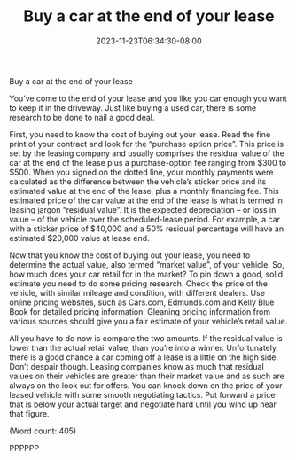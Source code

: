 ﻿---
title: "Buy a car at the end of your lease"
date: 2023-11-23T06:34:30-08:00
description: "Auto-Leasing Tips for Web Success"
featured_image: "/images/Auto-Leasing.jpg"
tags: ["Auto Leasing"]
---

Buy a car at the end of your lease

You’ve come to the end of your lease and you like you car enough you want 
to keep it in the driveway. Just like buying a used car, there is some 
research to be done to nail a good deal. 

First, you need to know the cost of buying out your lease. Read the fine 
print of your contract and look for the “purchase option price”. This 
price is set by the leasing company and usually comprises the residual 
value of the car at the end of the lease plus a purchase-option fee 
ranging from $300 to $500. When you signed on the dotted line, your 
monthly payments were calculated as the difference between the vehicle’s 
sticker price and its estimated value at the end of the lease, plus a 
monthly financing fee. This estimated price of the car value at the end 
of the lease is what is termed in leasing jargon “residual value”. It is 
the expected depreciation – or loss in value – of the vehicle over the 
scheduled-lease period.  For example, a car with a sticker price of 
$40,000 and a 50% residual percentage will have an estimated $20,000 
value at lease end. 

Now that you know the cost of buying out your lease, you need to determine 
the actual value, also termed “market value”, of your vehicle.  So, how 
much does your car retail for in the market? To pin down a good, solid 
estimate you need to do some pricing research. Check the price of the 
vehicle, with similar mileage and condition, with different dealers. Use 
online pricing websites, such as Cars.com, Edmunds.com and Kelly Blue Book 
for detailed pricing information. Gleaning pricing information from various 
sources should give you a fair estimate of your vehicle’s retail value.
 
All you have to do now is compare the two amounts. If the residual value is 
lower than the actual retail value, than you’re into a winner. 
Unfortunately, there is a good chance a car coming off a lease is a little 
on the high side.
Don’t despair though. Leasing companies know as much that residual values 
on their vehicles are greater than their market value and as such are 
always on the look out for offers. You can knock down on the price of your 
leased vehicle with some smooth negotiating tactics. Put forward a price 
that is below your actual target and negotiate hard until you wind up near
that figure. 

(Word count: 405)

PPPPPP

   




